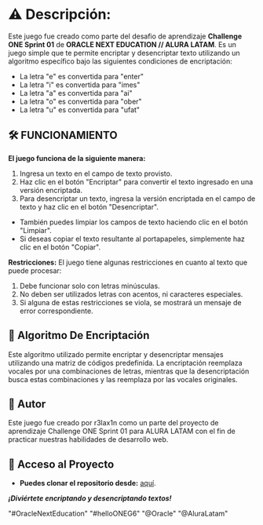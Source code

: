 # ⚠️ Descripción:
Este juego fue creado como parte del desafio de aprendizaje **Challenge ONE Sprint 01** de **ORACLE NEXT EDUCATION // ALURA LATAM**. Es un juego simple que te permite encriptar y desencriptar texto utilizando un algoritmo específico bajo las siguientes condiciones de encriptación:

- La letra "e" es convertida para "enter"
- La letra "i" es convertida para "imes"
- La letra "a" es convertida para "ai"
- La letra "o" es convertida para "ober"
- La letra "u" es convertida para "ufat"

## 🛠️ FUNCIONAMIENTO 
**El juego funciona de la siguiente manera:**
1. Ingresa un texto en el campo de texto provisto.
2. Haz clic en el botón "Encriptar" para convertir el texto ingresado en una versión encriptada.
3. Para desencriptar un texto, ingresa la versión encriptada en el campo de texto y haz clic en el botón "Desencriptar".
- También puedes limpiar los campos de texto haciendo clic en el botón "Limpiar".
- Si deseas copiar el texto resultante al portapapeles, simplemente haz clic en el botón "Copiar".

**Restricciones:**
El juego tiene algunas restricciones en cuanto al texto que puede procesar:
1. Debe funcionar solo con letras minúsculas.
2. No deben ser utilizados letras con acentos, ni caracteres especiales.
3. Si alguna de estas restricciones se viola, se mostrará un mensaje de error correspondiente.

## 🚧 Algoritmo De Encriptación
Este algoritmo utilizado permite encriptar y desencriptar mensajes utilizando una matriz de códigos predefinida. La encriptación reemplaza vocales por una combinaciones de letras, mientras que la desencriptación busca estas combinaciones y las reemplaza por las vocales originales.

## 🚦 Autor
Este juego fue creado por r3lax1n como un parte del proyecto de aprendizaje Challenge ONE Sprint 01 para ALURA LATAM con el fin de practicar nuestras habilidades de desarrollo web.

## 📁 Acceso al Proyecto
- **Puedes clonar el repositorio desde:** [aquí](https://github.com/r3l4x1n/Encriptador_De_Texto.git).

***¡Diviértete encriptando y desencriptando textos!***

"#OracleNextEducation" "#helloONEG6" "@Oracle" "@AluraLatam"
